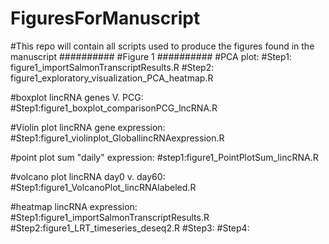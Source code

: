 # FiguresForManuscript

#This repo will contain all scripts used to produce the figures found in the manuscript
##########
#Figure 1
##########
#PCA plot: 
#Step1: figure1_importSalmonTranscriptResults.R 
#Step2: figure1_exploratory_visualization_PCA_heatmap.R

#boxplot lincRNA genes V. PCG:
#Step1:figure1_boxplot_comparisonPCG_lncRNA.R

#Violin plot lincRNA gene expression:
#Step1:figure1_violinplot_GloballincRNAexpression.R

#point plot sum "daily" expression:
#step1:figure1_PointPlotSum_lincRNA.R

#volcano plot lincRNA day0 v. day60:
#Step1:figure1_VolcanoPlot_lincRNAlabeled.R

#heatmap lincRNA expression:
#Step1:figure1_importSalmonTranscriptResults.R 
#Step2:figure1_LRT_timeseries_deseq2.R
#Step3:
#Step4: 

